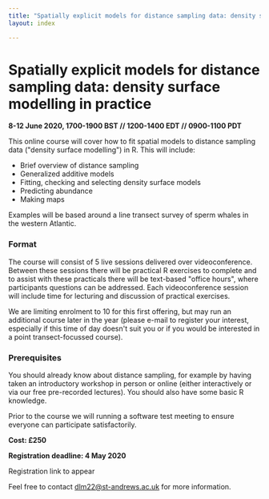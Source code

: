 ```yaml
---
title: "Spatially explicit models for distance sampling data: density surface modelling in practice"
layout: index

---
```


# Spatially explicit models for distance sampling data: density surface modelling in practice

**8-12 June 2020, 1700-1900 BST // 1200-1400 EDT // 0900-1100 PDT**

This online course will cover how to fit spatial models to distance sampling data ("density surface modelling") in R. This will include:

- Brief overview of distance sampling
- Generalized additive models
- Fitting, checking and selecting density surface models
- Predicting abundance
- Making maps

Examples will be based around a line transect survey of sperm whales in the western Atlantic.

### Format

The course will consist of 5 live sessions delivered over videoconference. Between these sessions there will be practical R exercises to complete and to assist with these practicals there will be text-based "office hours", where participants questions can be addressed. Each videoconference session will include time for lecturing and discussion of practical exercises.

We are limiting enrolment to 10 for this first offering, but may run an additional course later in the year (please e-mail to register your interest, especially if this time of day doesn't suit you or if you would be interested in a point transect-focussed course).

### Prerequisites

You should already know about distance sampling, for example by having taken an introductory workshop in person or online (either interactively or via our free pre-recorded lectures). You should also have some basic R knowledge.

Prior to the course we will running a software test meeting to ensure everyone can participate satisfactorily.

**Cost: £250**

**Registration deadline: 4 May 2020**

Registration link to appear

Feel free to contact dlm22@st-andrews.ac.uk for more information.


